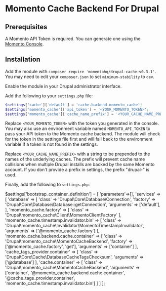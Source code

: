 # Momento Cache Backend For Drupal

## Prerequisites

A Momento API Token is required. You can generate one using the [Momento Console](https://console.gomomento.com/).

## Installation

Add the module with `composer require 'momentohq/drupal-cache:v0.3.1'`. You may need to edit your `composer.json` to set `minimum-stability` to `dev`.

Enable the module in your Drupal administrator interface.

Add the following to your `settings.php` file: 

```php
$settings['cache']['default'] = 'cache.backend.momento_cache';
$settings['momento_cache']['api_token'] = '<YOUR_MOMENTO_TOKEN>';
$settings['momento_cache']['cache_name_prefix'] = '<YOUR_CACHE_NAME_PREFIX>';
```

Replace `<YOUR_MOMENTO_TOKEN>` with the token you generated in the console. You may also use an environment variable named `MOMENTO_API_TOKEN` to pass your API token to the Momento cache backend. The module will check for the token in the settings file first and will fall back to the environment variable if a token is not found in the settings.

Replace `<YOUR_CACHE_NAME_PREFIX>` with a string to be prepended to the names of the underlying caches. The prefix will prevent cache name collisions when multiple Drupal installs are backed by the same Momento account. If you don't provide a prefix in settings, the prefix "drupal-" is used.

Finally, add the following to `settings.php`:

$settings['bootstrap_container_definition'] = [
    'parameters'=>[],
    'services' => [
        'database' => [
            'class' => 'Drupal\Core\Database\Connection',
            'factory' => 'Drupal\Core\Database\Database::getConnection',
            'arguments' => ['default'],
        ],
        'momento_cache.factory' => [
            'class' => 'Drupal\momento_cache\Client\MomentoClientFactory'
        ],
        'momento_cache.timestamp.invalidator.bin' => [
            'class' => 'Drupal\momento_cache\Invalidator\MomentoTimestampInvalidator',
            'arguments' => ['@momento_cache.factory']
        ],
        'momento_cache.backend.cache.container' => [
            'class' => 'Drupal\momento_cache\MomentoCacheBackend',
            'factory' => ['@momento_cache.factory', 'get'],
            'arguments' => ['container']
        ],
        'cache_tags_provider.container' => [
            'class' => 'Drupal\Core\Cache\DatabaseCacheTagsChecksum',
            'arguments' => ['@database']
        ],
        'cache.container' => [
            'class' => 'Drupal\momento_cache\MomentoCacheBackend',
            'arguments' => ['container', '@momento_cache.backend.cache.container', '@cache_tags_provider.container', 'momento_cache.timestamp.invalidator.bin']
        ]
    ]
];
